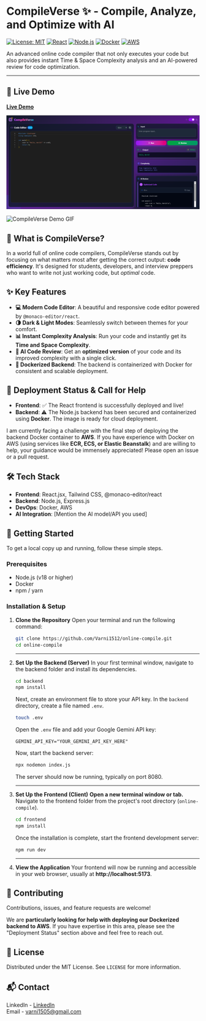 # CompileVerse ✨ - Compile, Analyze, and Optimize with AI

[![License: MIT](https://img.shields.io/badge/License-MIT-yellow.svg)](https://opensource.org/licenses/MIT)
[![React](https://img.shields.io/badge/React-18.x-blue.svg?logo=react)](https://reactjs.org/)
[![Node.js](https://img.shields.io/badge/Node.js-20.x-green.svg?logo=node.js)](https://nodejs.org/)
[![Docker](https://img.shields.io/badge/Docker-blue.svg?logo=docker)](https://www.docker.com/)
[![AWS](https://img.shields.io/badge/AWS-orange.svg?logo=amazon-aws)](https://aws.amazon.com/)

An advanced online code compiler that not only executes your code but also provides instant Time & Space Complexity analysis and an AI-powered review for code optimization.

---

## 🚀 Live Demo

[**Live Demo**](https://online-compile.vercel.app/)

![CompileVerse Demo](./Compiler.png)

![CompileVerse Demo GIF](https://your-link-to-a-demo-gif-or-screenshot.com/demo.gif)

## 🤔 What is CompileVerse?

In a world full of online code compilers, CompileVerse stands out by focusing on what matters most after getting the correct output: **code efficiency**. It's designed for students, developers, and interview preppers who want to write not just working code, but *optimal* code.

## ✨ Key Features

* **💻 Modern Code Editor**: A beautiful and responsive code editor powered by `@monaco-editor/react`.
* **🌗 Dark & Light Modes**: Seamlessly switch between themes for your comfort.
* **📊 Instant Complexity Analysis**: Run your code and instantly get its **Time and Space Complexity**.
* **🤖 AI Code Review**: Get an **optimized version** of your code and its improved complexity with a single click.
* **🐳 Dockerized Backend**: The backend is containerized with Docker for consistent and scalable deployment.

## 🚧 Deployment Status & Call for Help

* **Frontend**: ✅ The React frontend is successfully deployed and live!
* **Backend**: ⚠️ The Node.js backend has been secured and containerized using **Docker**. The image is ready for cloud deployment.

I am currently facing a challenge with the final step of deploying the backend Docker container to **AWS**. If you have experience with Docker on AWS (using services like **ECR, ECS, or Elastic Beanstalk**) and are willing to help, your guidance would be immensely appreciated! Please open an issue or a pull request.

## 🛠️ Tech Stack

* **Frontend**: React.jsx, Tailwind CSS, @monaco-editor/react
* **Backend**: Node.js, Express.js
* **DevOps**: Docker, AWS
* **AI Integration**: [Mention the AI model/API you used]

## 🚀 Getting Started

To get a local copy up and running, follow these simple steps.

### Prerequisites

* Node.js (v18 or higher)
* Docker
* npm / yarn

### Installation & Setup

1.  **Clone the Repository**
    Open your terminal and run the following command:
    ```sh
    git clone https://github.com/Varni1512/online-compile.git
    cd online-compile
    ```
    ***

2.  **Set Up the Backend (Server)**
    In your first terminal window, navigate to the backend folder and install its dependencies.
    ```sh
    cd backend
    npm install
    ```
    Next, create an environment file to store your API key. In the `backend` directory, create a file named `.env`.
    ```sh
    touch .env
    ```
    Open the `.env` file and add your Google Gemini API key:
    ```env
    GEMINI_API_KEY="YOUR_GEMINI_API_KEY_HERE"
    ```
    Now, start the backend server:
    ```sh
    npx nodemon index.js
    ```
    The server should now be running, typically on port 8080.

    ***

3.  **Set Up the Frontend (Client)**
    **Open a new terminal window or tab.** Navigate to the frontend folder from the project's root directory (`online-compile`).
    ```sh
    cd frontend
    npm install
    ```
    Once the installation is complete, start the frontend development server:
    ```sh
    npm run dev
    ```

    ***

4.  **View the Application**
    Your frontend will now be running and accessible in your web browser, usually at **http://localhost:5173**.

## 🤝 Contributing

Contributions, issues, and feature requests are welcome!

We are **particularly looking for help with deploying our Dockerized backend to AWS**. If you have expertise in this area, please see the "Deployment Status" section above and feel free to reach out.

## 📜 License

Distributed under the MIT License. See `LICENSE` for more information.

## 📬 Contact

LinkedIn - [LinkedIn](http://www.linkedin.com/in/varnikumarpatel)  
Email - varni1505@gmail.com
